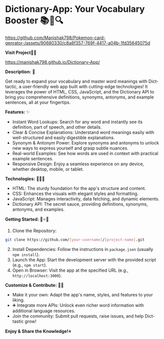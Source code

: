 # Dictionary-App: Your Vocabulary Booster 📚📖🔍

https://github.com/Manishak798/Pokemon-card-genrator-/assets/90680330/c8a8f357-769f-4417-a04b-1fd35645075d

**Visit Project🔗🌐**

https://manishak798.github.io/Dictionary-App/

**Description:** 📄

Get ready to expand your vocabulary and master word meanings with Dict-tactic, a user-friendly web app built with cutting-edge technologies!  It leverages the power of HTML, CSS, JavaScript, and the Dictionary API to bring you comprehensive definitions, synonyms, antonyms, and example sentences, all at your fingertips. 

**Features:** ✨

*  Instant Word Lookups: Search for any word and instantly see its definition, part of speech, and other details.
*  Clear & Concise Explanations: Understand word meanings easily with well-structured and easily digestible explanations.
*  Synonym & Antonym Power: Explore synonyms and antonyms to unlock new ways to express yourself and grasp subtle nuances.
*  Real-world Examples: See how words are used in context with practical example sentences.
*  Responsive Design: Enjoy a seamless experience on any device, whether desktop, mobile, or tablet.

**Technologies:** 👩🏻‍💻

*  HTML: The sturdy foundation for the app's structure and content.
*  CSS: Enhances the visuals with elegant styles and formatting.
*  JavaScript: Manages interactivity, data fetching, and dynamic elements.
*  Dictionary API: The secret sauce, providing definitions, synonyms, antonyms, and examples.

**Getting Started:** 🌟⭐📍

1.  Clone the Repository:
   ```bash
   git clone https://github.com/[your-username]/[project-name].git
   ```
2.  Install Dependencies:
   Follow the instructions in `package.json` (usually `npm install`).
3.  Launch the App:
   Start the development server with the provided script (e.g., `npm start`).
4.  Open in Browser:
   Visit the app at the specified URL (e.g., `http://localhost:3000`).

**Customize & Contribute:** 🤝🏻

*  Make it your own: Adapt the app's name, styles, and features to your liking.
* ➕ Integrate more APIs: Unlock even richer word information with additional language resources.
*  Join the community: Submit pull requests, raise issues, and help Dict-tastic grow!

**Enjoy & Share the Knowledge!⭐** 
